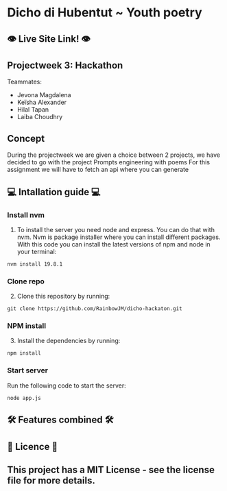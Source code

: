 # Dicho di Hubentut ~ Youth poetry


## 👁️ Live Site Link! 👁️

## Projectweek 3: Hackathon 
Teammates:
- Jevona Magdalena
- Keïsha Alexander
- Hilal Tapan 
- Laiba Choudhry

## Concept
During the projectweek we are given a choice between 2 projects, we have decided to go with the project Prompts engineering with poems For this assignment we will have to fetch an api where you can generate  

## 💻 Intallation guide 💻
### Install nvm
1. To install the server you need node and express. You can do that with nvm. Nvm is package installer where you can install different packages. With this code you can install the latest versions of npm and node in your terminal:
```
nvm install 19.8.1
```

### Clone repo
2. Clone this repository by running:
```
git clone https://github.com/RainbowJM/dicho-hackaton.git
```

### NPM install
3. Install the dependencies by running:
```
npm install 
```

### Start server 
Run the following code to start the server: 
```
node app.js
```

## 🛠️ Features combined 🛠️ 


## 📄 Licence 📄 
This project has a MIT License - see the license file for more details.
---
